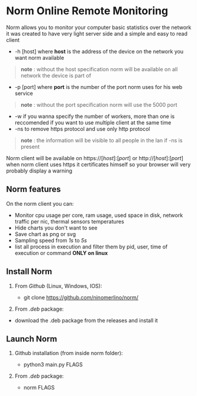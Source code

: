 # Norm Online Remote Monitoring 

Norm allows you to monitor your computer basic statistics over the network it was created to have very light server side and a simple and easy to read client

 - -h [host] where **host** is the address of the device on the network you want norm available 
 > **note** : without the host specification norm will be available on all network the device is part of
 - -p [port] where **port** is the number of the port norm uses for his web service
 > **note** : without the port specification norm will use the 5000 port
 - -w if you wanna specify the number of workers, more than one is reccomended if you want to use multiple client at the same time
 - -ns to remove https protocol and use only http protocol
 > **note** : the information will be visible to all people in the lan if -ns is present

Norm client will be available on https://[*host*]:[*port*] or http://[*host*]:[*port*] when norm client uses https it certificates himself so your browser will very probably display a warning

## Norm features

On the norm client you can:
- Monitor cpu usage per core, ram usage, used space in disk, network traffic per nic, thermal sensors temperatures
- Hide charts you don't want to see
- Save chart as png or svg
- Sampling speed from *1s* to *5s*
- list all process in execution and filter them by pid, user, time of execution or command **ONLY on linux**

## Install Norm

 1. From *Github* (Linux, Windows, IOS):
    - git clone https://github.com/ninomerlino/norm/

 1. From *.deb* package:
   - download the .deb package from the releases and install it

## Launch Norm

 1. Github installation (from inside norm folder):
    - python3 main.py FLAGS

 1. From *.deb* package:
    - norm FLAGS